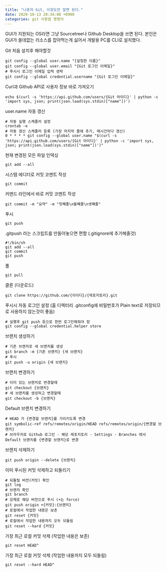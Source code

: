 ```yaml
---
title: "나혼자 Git, 이정도만 알면 된다."
date: 2020-10-13 20:34:00 +0900
categories: git 사용법 명령어
---
```

GUI가 지원되는 OS라면 그냥 Sourcetree나 Github Desktop을 쓰면 된다.
본인은 GUI가 쓸데없는 리소스를 잡아먹는게 싫어서 개발용 PC를 CLI로 설치했다.

Git 처음 설치후 해야할것
```
git config --global user.name "{설정한 이름}"
git config --global user.email "{Git 로그인 이메일}"
# 푸시시 로그인 이메일 입력 생략
git config --global credential.username "{Git 로그인 이메일}"
```

Curl과 Github API로 사용자 정보 바로 가져오기
```
echo $(curl -s 'https://api.github.com/users/{Git 아이디}' | python -c 'import sys, json; print(json.load(sys.stdin)["name"])')
```

user.name 자동 갱신
```
# 자동 실행 스케줄러 설정
crontab -e
# 자동 갱신 스케줄러 등록 (가장 마지막 줄에 추가, 매시간마다 갱신)
0 * * * * git config --global user.name "$(curl -s 'https://api.github.com/users/{Git 아이디}' | python -c 'import sys, json; print(json.load(sys.stdin)["name"])')"
```

현재 변경된 모든 파일 인덱싱
```
git add --all
```

시스템 에디터로 커밋 코멘트 작성
```
git commit
```

커맨드 라인에서 바로 커밋 코멘트 작성
```
git commit -m "요약" -m "첫째줄\n둘째줄\n셋째줄"
```

푸시
```
git push
```

.gitpush 라는 스크립트를 만들어놓으면 편함 (.gitignore에 추가해줄것)
```
#!/bin/sh
git add --all
git commit
git push
```

풀
```
git pull
```

클론 (다운로드)
```
git clone https://github.com/{아이디}/{레포지토리}.git
```

푸시시 자동 로그인 설정 (홈 디렉터리 .gitconfig에 비밀번호가 Plain text로 저장되므로 사용하지 않는것이 좋음)
```
# 실행후 git push 등으로 한번 로그인해줘야 함
git config --global credential.helper store
```

브랜치 생성하기
```
# 기존 브랜치로 새 브랜치를 생성
git branch -m {기존 브랜치} {새 브랜치}
# 푸시
git push -u origin {새 브랜치}
```

브랜치 변경하기
```
# 이미 있는 브랜치로 변경할때
git checkout {브랜치}
# 새 브랜치를 생성하고 변경할때
git checkout -b {브랜치}
```

Default 브랜치 변경하기
```
# HEAD 가 {변경할 브랜치}를 가리키도록 변경
git symbolic-ref refs/remotes/origin/HEAD refs/remotes/origin/{변경할 브랜치}
# 브라우저로 Github 로그인 - 해당 레포지토리 - Settings - Branches 에서 Default 브랜치를 {변경할 브랜치}로 변경
```

브랜치 삭제하기
```
git push origin --delete {브랜치}
```

이미 푸시된 커밋 삭제하고 되돌리기
```
# 되돌릴 버전(커밋) 확인
git log
# 브랜치 확인
git branch
# 강제로 해당 버전으로 푸시 (+는 force)
git push origin +{커밋}:{브랜치}
# 로컬에서 작업한 내용은 보존
git reset {커밋}
# 로컬에서 작업한 내용까지 모두 되돌림
git reset --hard {커밋}
```

가장 최근 로컬 커밋 삭제 (작업한 내용은 보존)
```
git reset HEAD^
```

가장 최근 로컬 커밋 삭제 (작업한 내용까지 모두 되돌림)
```
git reset --hard HEAD^
```
